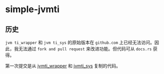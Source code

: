 # simple-jvmti

## 历史

`jvm ti_wrapper` 和 `jvm ti_sys` 的原始版本在 `github.com` 上已经无法访问。因此，我无法通过 `fork and pull request` 来改进功能。但代码可从 `docs.rs` 获得。

第一次提交是从 [jvmti_wrapper](https://docs.rs/crate/jvmti_wrapper/latest/source/) 和 [jvmti_sys](https://docs.rs/crate/jvmti_sys/latest/source/) 复制的代码。

